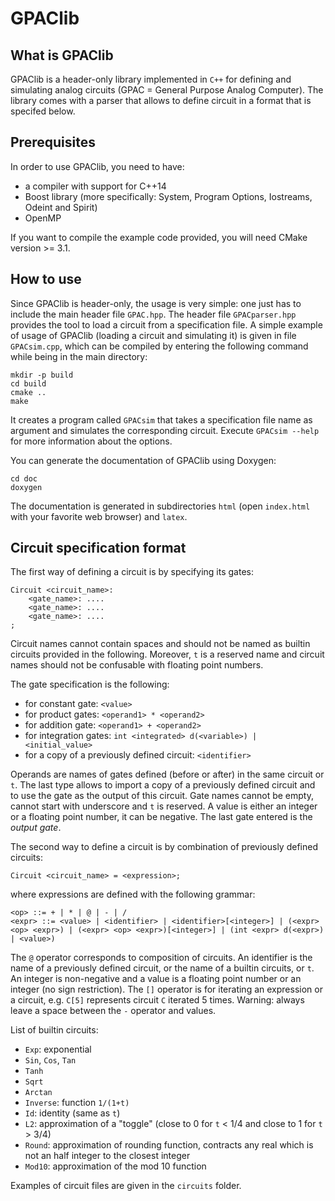 
GPAClib
=======

What is GPAClib
--------------

GPAClib is a header-only library implemented in `C++` for defining and simulating analog circuits (GPAC = General Purpose Analog Computer). The library comes with a parser that allows to define circuit in a format that is specifed below.

Prerequisites
------------
In order to use GPAClib, you need to have:
  - a compiler with support for C++14
  - Boost library (more specifically: System, Program Options, Iostreams, Odeint and Spirit)
  - OpenMP

If you want to compile the example code provided, you will need CMake version >= 3.1.

How to use
----------

Since GPAClib is header-only, the usage is very simple: one just has to include the main header file `GPAC.hpp`. The header file `GPACparser.hpp` provides the tool to load a circuit from a specification file. A simple example of usage of GPAClib (loading a circuit and simulating it) is given in file `GPACsim.cpp`, which can be compiled by entering the following command while being in the main directory:

    mkdir -p build
	cd build
	cmake ..
	make
	
It creates a program called `GPACsim` that takes a specification file name as argument and simulates the corresponding circuit. Execute `GPACsim --help` for more information about the options.

You can generate the documentation of GPAClib using Doxygen: 

	cd doc
	doxygen

The documentation is generated in subdirectories `html` (open `index.html` with your favorite web browser) and `latex`.

Circuit specification format
----------------------------

The first way of defining a circuit is by specifying its gates:

    Circuit <circuit_name>:
	    <gate_name>: ....
	    <gate_name>: ....
	    <gate_name>: ....
	;

Circuit names cannot contain spaces and should not be named as builtin circuits provided in the following. 
Moreover, `t` is a reserved name and circuit names should not be confusable with floating point numbers.

The gate specification is the following:
   
  - for constant gate: `<value>`
  - for product gates: `<operand1> * <operand2>`
  - for addition gate: `<operand1> + <operand2>`
  - for integration gates:  `int <integrated> d(<variable>) | <initial_value>`
  - for a copy of a previously defined circuit: `<identifier>`
  
Operands are names of gates defined (before or after) in the same circuit or `t`. The last type allows to import a copy of a previously defined circuit and to use the gate as the output of this circuit. Gate names cannot be empty, cannot start with underscore and `t` is reserved. A value is either an integer or a floating point number, it can be negative. The last gate entered is the *output gate*.

The second way to define a circuit is by combination of previously defined circuits:

    Circuit <circuit_name> = <expression>;

where expressions are defined with the following grammar:

	<op> ::= + | * | @ | - | /
    <expr> ::= <value> | <identifier> | <identifier>[<integer>] | (<expr> <op> <expr>) | (<expr> <op> <expr>)[<integer>] | (int <expr> d(<expr>) | <value>)

The `@` operator corresponds to composition of circuits. An identifier is the name of a previously defined circuit, or the name of a builtin circuits, or `t`. An integer is non-negative and a value is a floating point number or an integer (no sign restriction). The `[]` operator is for iterating an expression or a circuit, e.g. `C[5]` represents circuit `C` iterated 5 times.
Warning: always leave a space between the `-` operator and values.
  
List of builtin circuits:
  - `Exp`: exponential
  - `Sin`, `Cos`, `Tan`
  - `Tanh`
  - `Sqrt`
  - `Arctan`
  - `Inverse`: function `1/(1+t)`
  - `Id`: identity (same as `t`)
  - `L2`: approximation of a "toggle" (close to 0 for `t` < 1/4 and close to 1 for `t` > 3/4)
  - `Round`: approximation of rounding function, contracts any real which is not an half integer to the closest integer
  - `Mod10`: approximation of the mod 10 function

Examples of circuit files are given in the `circuits` folder.
